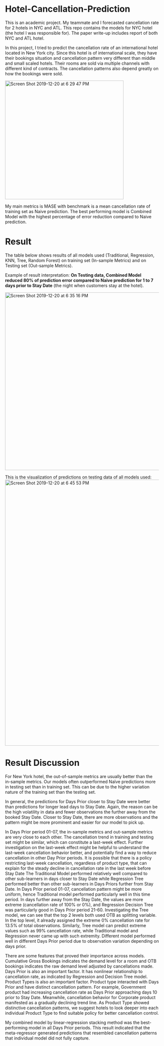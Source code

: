 # Hotel-Cancellation-Prediction

This is an academic project. My teammate and I forecasted cancellation rate for 2 hotels in NYC and ATL. This repo contains the models for NYC hotel (the hotel I was responsible for). The paper write-up includes report of both NYC and ATL hotel. 

In this project, I tried to predict the cancellation rate of an international hotel located in New York city. Since this hotel is of international scale, they have their bookings situation and cancellation pattern very different than middle and small scaled hotels. Their rooms are sold via multiple channels with different kind of contracts. The cancellation patterns also depend greatly on how the bookings were sold. 

<img width="388" alt="Screen Shot 2019-12-20 at 6 29 47 PM" src="https://user-images.githubusercontent.com/45189309/71252101-a758dd80-2356-11ea-9557-f4cfb494cdd7.png">

My main metrics is MASE with benchmark is a mean cancellation rate of training set as Naive prediction. The best performing model is Combined Model with the highest percentage of error reduction compared to Naive prediction. 

# Result 

The table below shows results of all models used (Traditional, Regression, KNN, Tree, Random Forest) on training set (In-sample Metrics) and on Testing set (Out-sample Metrics). 

Example of result interpretation: **On Testing data, Combined Model reduced 80% of prediction error compared to Naive prediction for 1 to 7 days prior to Stay Date** (the night when customers stay at the hotel). 

<img width="581" alt="Screen Shot 2019-12-20 at 6 35 16 PM" src="https://user-images.githubusercontent.com/45189309/71252369-5f868600-2357-11ea-929f-080c0abe0f3b.png">

This is the visualization of predictions on testing data of all models used: 
<img width="869" alt="Screen Shot 2019-12-20 at 6 45 53 PM" src="https://user-images.githubusercontent.com/45189309/71252901-d3755e00-2358-11ea-8983-f46dc5f13e28.png">

# Result Discussion 
For New York hotel, the out-of-sample metrics are usually better than the in-sample metrics. Our models often outperformed Naïve predictions more in testing set than in training set. This can be due to the higher variation nature of the training set than the testing set. 

In general, the predictions for Days Prior closer to Stay Date were better than predictions for longer lead days to Stay Date. Again, the reason can be the high volatility in data and fewer observations the further away from the booked Stay Date. Closer to Stay Date, there are more observations and the pattern might be more prominent and easier for our model to pick up. 

In Days Prior period 01-07, the in-sample metrics and out-sample metrics are very close to each other. The cancellation trend in training and testing set might be similar, which can constitute a last-week effect. Further investigation on the last-week effect might be helpful to understand the last-week cancellation behavior better, and potentially find a way to reduce cancellation in other Day Prior periods. It is possible that there is a policy restricting last-week cancellation, regardless of product type, that can explain for the steady decline in cancellation rate in the last week before Stay Date 
The Traditional Model performed relatively well compared to other sub-learners in days closer to Stay Date while Regression Tree performed better than other sub-learners in Days Priors further from Stay Date. In Days Prior period 01-07, cancellation pattern might be more uniform, hence Traditional model performed particularly well in this time period. In days further away from the Stay Date, the values are more extreme (cancellation rate of 100% or 0%), and Regression Decision Tree was particularly good in Days Prior period 21-60. Investigating the Tree model, we can see that the top 2 levels both used OTB as splitting variable. In the top level, it already assigned the extreme 0% cancellation rate for 13.5% of total observations. Similarly, Tree model can predict extreme values such as 99% cancellation rate, while Traditional model and Regression never came up with such extremity. Different model performed well in different Days Prior period due to observation variation depending on days prior.

There are some features that proved their importance across models. Cumulative Gross Bookings indicates the demand level for a room and OTB bookings indicates the raw demand level adjusted by cancellations made. Days Prior is also an important factor. It has nonlinear relationship to cancellation rate, as indicated by Regression and Decision Tree model. Product Types is also an important factor. Product type interacted with Days Prior and have distinct cancellation pattern. For example, Government product had increasing cancellation rate as Days Prior approaching days 10 prior to Stay Date. Meanwhile, cancellation behavior for Corporate product manifested as a gradually declining trend line. As Product Type showed distinctive cancellation patterns, we suggest hotels to look deeper into each individual Product Type to find suitable policy for better cancellation control. 

My combined model by linear-regression stacking method was the best-performing model in all Days Prior periods. This result indicated that the meta-regressor generated predictions that resembled cancellation patterns that individual model did not fully capture. 




